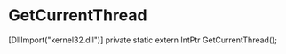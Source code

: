 # GetCurrentThread

\[DllImport("kernel32.dll")]     private static extern IntPtr GetCurrentThread();
